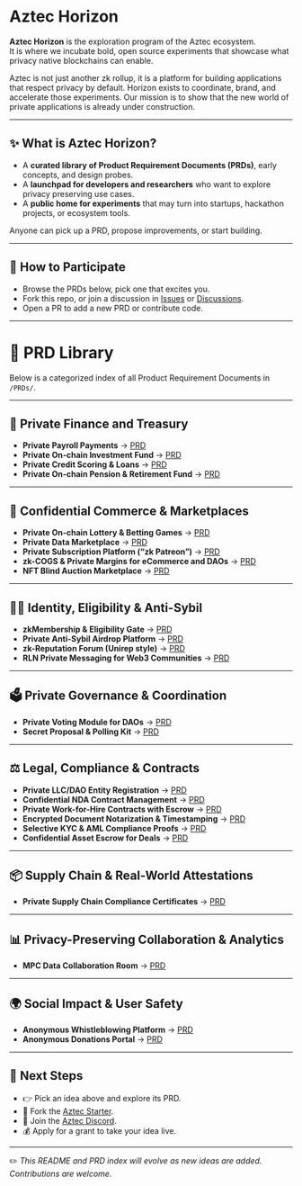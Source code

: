 # Aztec Horizon

**Aztec Horizon** is the exploration program of the Aztec ecosystem.  
It is where we incubate bold, open source experiments that showcase what privacy native blockchains can enable.  

Aztec is not just another zk rollup, it is a platform for building applications that respect privacy by default. Horizon exists to coordinate, brand, and accelerate those experiments. Our mission is to show that the new world of private applications is already under construction.

---

## ✨ What is Aztec Horizon?

- A **curated library of Product Requirement Documents (PRDs)**, early concepts, and design probes.  
- A **launchpad for developers and researchers** who want to explore privacy preserving use cases.  
- A **public home for experiments** that may turn into startups, hackathon projects, or ecosystem tools.  

Anyone can pick up a PRD, propose improvements, or start building.  

---

## 🤝 How to Participate

- Browse the PRDs below, pick one that excites you.  
- Fork this repo, or join a discussion in [Issues](../../issues) or [Discussions](../../discussions).  
- Open a PR to add a new PRD or contribute code.  

---

# 📂 PRD Library

Below is a categorized index of all Product Requirement Documents in `/PRDs/`.

---

## 🏦 Private Finance and Treasury
- **Private Payroll Payments** → [PRD](./PRDs/Private_Payroll_Payments.md)  
- **Private On-chain Investment Fund** → [PRD](./PRDs/Private_On_chain_Investment_Fund.md)  
- **Private Credit Scoring & Loans** → [PRD](./PRDs/Private_Credit_Scoring_and_Loans.md)  
- **Private On-chain Pension & Retirement Fund** → [PRD](./PRDs/Private_On_chain_Pension_and_Retirement_Fund.md)  

---

## 🛒 Confidential Commerce & Marketplaces
- **Private On-chain Lottery & Betting Games** → [PRD](./PRDs/Private_On_chain_Lottery_and_Betting_Games.md)  
- **Private Data Marketplace** → [PRD](./PRDs/Private_Data_Marketplace.md)  
- **Private Subscription Platform (“zk Patreon”)** → [PRD](./PRDs/Private_Subscription_Platform_ZK_Patreon.md)  
- **zk-COGS & Private Margins for eCommerce and DAOs** → [PRD](./PRDs/zk_COGS_and_Private_Margins_for_eCommerce_and_DAOs.md)  
- **NFT Blind Auction Marketplace** → [PRD](./PRDs/NFT_Blind_Auction_Marketplace.md)  

---

## 🧑‍💻 Identity, Eligibility & Anti-Sybil
- **zkMembership & Eligibility Gate** → [PRD](./PRDs/ZKMembership_and_Eligibility_Gate.md)  
- **Private Anti-Sybil Airdrop Platform** → [PRD](./PRDs/Private_Anti_Sybil_Airdrop_Platform.md)  
- **zk-Reputation Forum (Unirep style)** → [PRD](./PRDs/zk_Reputation_Forum_Unirep_style.md)  
- **RLN Private Messaging for Web3 Communities** → [PRD](./PRDs/RLN_Private_Messaging_for_Web3_Communities.md)  

---

## 🗳 Private Governance & Coordination
- **Private Voting Module for DAOs** → [PRD](./PRDs/Private_Voting_Module_for_DAOs.md)  
- **Secret Proposal & Polling Kit** → [PRD](./PRDs/Secret_Proposal_and_Polling_Kit.md)  

---

## ⚖️ Legal, Compliance & Contracts
- **Private LLC/DAO Entity Registration** → [PRD](./PRDs/Private_LLC_DAO_Entity_Registration.md)  
- **Confidential NDA Contract Management** → [PRD](./PRDs/Confidential_NDA_Contract_Management.md)  
- **Private Work-for-Hire Contracts with Escrow** → [PRD](./PRDs/Private_Work_for_Hire_Contracts_with_Escrow.md)  
- **Encrypted Document Notarization & Timestamping** → [PRD](./PRDs/Encrypted_Document_Notarization_and_Timestamping.md)  
- **Selective KYC & AML Compliance Proofs** → [PRD](./PRDs/Selective_KYC_and_AML_Compliance_Proofs.md)  
- **Confidential Asset Escrow for Deals** → [PRD](./PRDs/Confidential_Asset_Escrow_for_Deals.md)  

---

## 📦 Supply Chain & Real-World Attestations
- **Private Supply Chain Compliance Certificates** → [PRD](./PRDs/Private_Supply_Chain_Compliance_Certificates.md)  

---

## 📊 Privacy-Preserving Collaboration & Analytics
- **MPC Data Collaboration Room** → [PRD](./PRDs/MPC_Data_Collaboration_Room.md)  

---

## 🌍 Social Impact & User Safety
- **Anonymous Whistleblowing Platform** → [PRD](./PRDs/Anonymous_Whistleblowing_Platform.md)  
- **Anonymous Donations Portal** → [PRD](./PRDs/Anonymous_Donations_Portal.md)  

---

## 👟 Next Steps
- 👉 Pick an idea above and explore its PRD.  
- 🧱 Fork the [Aztec Starter](https://github.com/AztecProtocol/aztec-starter).  
- 💬 Join the [Aztec Discord](https://discord.gg/aztec).  
- 💰 Apply for a grant to take your idea live.  

---

✏️ *This README and PRD index will evolve as new ideas are added. Contributions are welcome.*
